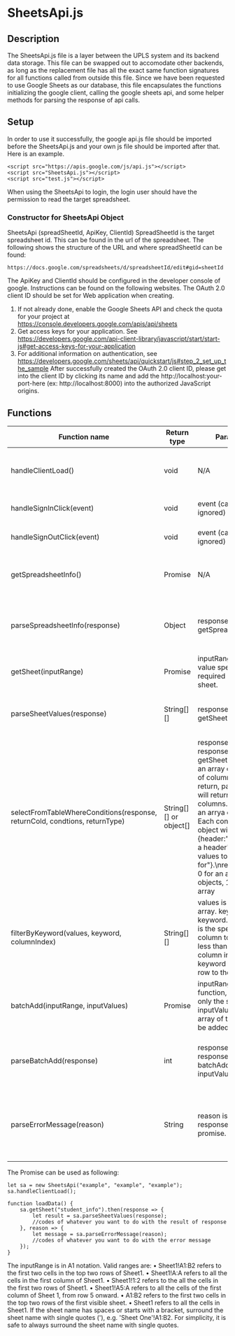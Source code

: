 # SheetsApi.js
## Description
The SheetsApi.js file is a layer between the UPLS system and its backend data storage. This file can be swapped out to accomodate other backends, as long as the replacement file has all the exact same function signatures for all functions called from outside this file. Since we have been requested to use Google Sheets as our database, this file encapsulates the functions initializing the google client, calling the google sheets api, and some helper methods for parsing the response of api calls.

## Setup
In order to use it successfully, the google api.js file should be imported before the SheetsApi.js and your own js file should be imported after that. Here is an example.
```
<script src="https://apis.google.com/js/api.js"></script>
<script src="SheetsApi.js"></script>
<script src="test.js"></script>
```
When using the SheetsApi to login, the login user should have the permission to read the target spreadsheet.

### Constructor for SheetsApi Object
SheetsApi (spreadSheetId, ApiKey, ClientId)
SpreadSheetId is the target spreadsheet id. This can be found in the url of the spreadsheet. The following shows the structure of the URL and where spreadSheetId can be found:

```
https://docs.google.com/spreadsheets/d/spreadsheetId/edit#gid=sheetId
```

The ApiKey and ClientId should be configured in the developer console of google. Instructions can be found on the following websites. The OAuth 2.0 client ID should be set for Web application when creating.
1. If not already done, enable the Google Sheets API and check the quota for your project at        https://console.developers.google.com/apis/api/sheets
2. Get access keys for your application. See https://developers.google.com/api-client-library/javascript/start/start-js#get-access-keys-for-your-application
3. For additional information on authentication, see https://developers.google.com/sheets/api/quickstart/js#step_2_set_up_the_sample
After successfully created the OAuth 2.0 client ID, please get into the client ID by clicking its name and add the http://localhost:your-port-here (ex: http://localhost:8000) into the authorized JavaScript origins.

## Functions
|Function name                 |Return type|Parameters                                      |Description   | 
|------------------------------|-----------|------------------------------------------------|--------------|
|handleClientLoad()	           |void       |N/A	                                            |This is the function to load the gapi. Should be called after created the SheetsApi instance.|
|handleSignInClick(event)	     |void	     |event (can be ignored)	                        |This is the function to handle the user’s sign in operation.|
|handleSignOutClick(event)	   |void	     |event (can be ignored)	                        |This is the function to handle the user’s sign out operation.|
|getSpreadsheetInfo()	         |Promise	   |N/A	                                            |This *private helper function* will return a promise for getting the information of the spreadsheet.|
|parseSpreadsheetInfo(response)|Object	   |response from getSpreadsheetInfo() 	            |This function will return an object containing the title of the spreadsheet and the sheets information in the spreadsheet.|
|getSheet(inputRange)	         |Promise	   |inputRange: string value specifying the required range of the sheet.|This *private helper function* returns a promise for getting the target sheet.|
|parseSheetValues(response)	   |String[][] |response from getSheet(inputRange)	            |This function parses the response from getSheet(inputRange) and returns a 2D array of values.|
|selectFromTableWhereConditions(response, returnCold, condtions, returnType)|String[][] or object[]|response: the response from getSheet.\nreturnCols: an array of the names of columns need to return, passing "*" will return all columns.\nconditions: an arrya of conditions. Each condition is an object with format: {header:"the name of a header", values:"the values to check for"}.\nreturnType: int 0 for an array of objects, 1 for a 2D array|This function takes the response from the getSheet and return the wanted type of values|
|filterByKeyword(values, keyword, columnIndex)|String[][]|values is the input 2D array. keyword is filter keyword. columnIndex is the specific index of column to be filtered if less than 0, then any column including the keyword will add the row to the result.|This function returns the 2D array after filtering the input array by the keyword.|
|batchAdd(inputRange, inputValues)|Promise	 |inputRange for this function, normally only the sheet name. inputValues is a 2D array of the values to be added.|This *private helper function* returns a promise for batch adding the values to a sheet.|
|parseBatchAdd(response)	    |int	       |response is the response from batchAdd(inputRange, inputValues)|This function parses the response from batchAdd(inputRange, inputValues) and returns the number of rows updated.|
|parseErrorMessage(reason)	  |String	     |reason is the error response from a promise.  	|This *private helper function* parses the error response and logs the error message to the console.error and returns the error message.|

The Promise can be used as following:
```
let sa = new SheetsApi("example", "example", "example");
sa.handleClientLoad();

function loadData() {
    sa.getSheet("student_info").then(response => {
        let result = sa.parseSheetValues(response);
        //codes of whatever you want to do with the result of response
    }, reason => {
        let message = sa.parseErrorMessage(reason);
        //codes of whatever you want to do with the error message
    });
}
```
The inputRange is in A1 notation. Valid ranges are:
•	Sheet1!A1:B2 refers to the first two cells in the top two rows of Sheet1.
•	Sheet1!A:A refers to all the cells in the first column of Sheet1.
•	Sheet1!1:2 refers to the all the cells in the first two rows of Sheet1.
•	Sheet1!A5:A refers to all the cells of the first column of Sheet 1, from row 5 onward.
•	A1:B2 refers to the first two cells in the top two rows of the first visible sheet.
•	Sheet1 refers to all the cells in Sheet1.
If the sheet name has spaces or starts with a bracket, surround the sheet name with single quotes ('), e.g. 'Sheet One'!A1:B2. For simplicity, it is safe to always surround the sheet name with single quotes.
